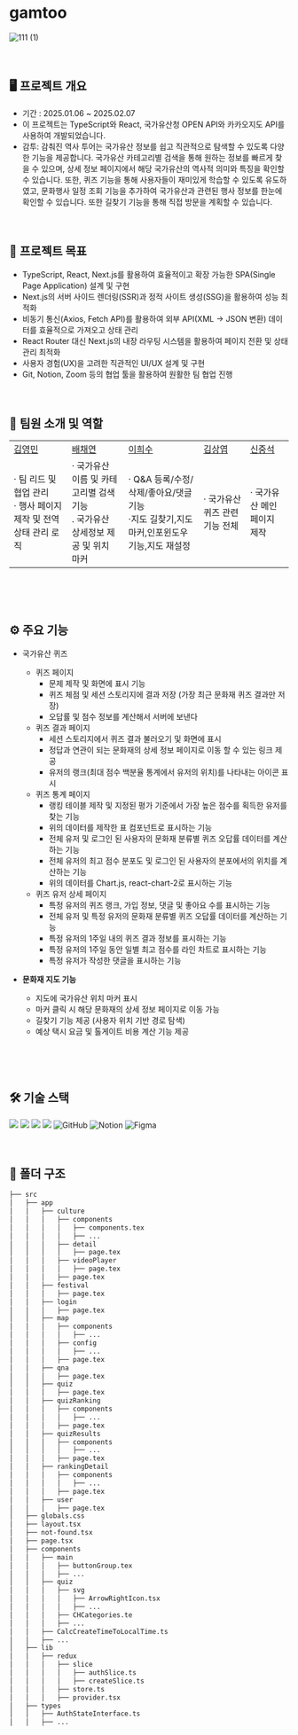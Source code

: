 # gamtoo
![111 (1)](https://github.com/user-attachments/assets/8ba9a856-0e46-4cc1-a28a-386d536320e7)
<br><br><br>

## 🖥️ 프로젝트 개요
- 기간 : 2025.01.06 ~ 2025.02.07
- 이 프로젝트는 TypeScript와 React, 국가유산청 OPEN API와 카카오지도 API를 사용하여 개발되었습니다.
- 감투: 감춰진 역사 투어는 국가유산 정보를 쉽고 직관적으로 탐색할 수 있도록 다양한 기능을 제공합니다. 국가유산 카테고리별 검색을 통해 원하는 정보를 빠르게 찾을 수 있으며, 상세 정보 페이지에서 해당 국가유산의 역사적 의미와 특징을 확인할 수 있습니다. 또한, 퀴즈 기능을 통해 사용자들이 재미있게 학습할 수 있도록 유도하였고, 문화행사 일정 조회 기능을 추가하여 국가유산과 관련된 행사 정보를 한눈에 확인할 수 있습니다. 또한 길찾기 기능을 통해 직접 방문을 계획할 수 있습니다.
<br><br><br>

## 🎯 프로젝트 목표
- TypeScript, React, Next.js를 활용하여 효율적이고 확장 가능한 SPA(Single Page Application) 설계 및 구현
- Next.js의 서버 사이드 렌더링(SSR)과 정적 사이트 생성(SSG)을 활용하여 성능 최적화
- 비동기 통신(Axios, Fetch API)를 활용하여 외부 API(XML → JSON 변환) 데이터를 효율적으로 가져오고 상태 관리
- React Router 대신 Next.js의 내장 라우팅 시스템을 활용하여 페이지 전환 및 상태 관리 최적화
- 사용자 경험(UX)을 고려한 직관적인 UI/UX 설계 및 구현
- Git, Notion, Zoom 등의 협업 툴을 활용하여 원활한 팀 협업 진행
<br><br><br>

## 👥 팀원 소개 및 역할
<center>
<table>
  <tbody>
    <tr>
    </tr>
    <center>
    <tr>
      <td><a href="https://github.com/kimyougmin">김영민</a></td>
      <td><a href="https://github.com/chaeee1">배채연</a></td>
      <td><a href="https://github.com/lee123so">이희수</a></td>
      <td><a href="https://github.com/kylekim95">김상엽</a></td>
      <td><a href="https://github.com/dony0720">신중석</a></td>
    </tr>
      <tr>
      <td><a>· 팀 리드 및 협업 관리<br>· 행사 페이지 제작 및 전역 상태 관리 로직</a></td>
      <td><a>· 국가유산 이름 및 카테고리별 검색 기능<br>. 국가유산 상세정보 제공 및 위치 마커</a></td>
      <td><a>· Q&A 등록/수정/삭제/좋아요/댓글기능<br>·지도 길찾기,지도마커,인포윈도우기능,지도 재설정</a></td>
      <td><a>· 국가유산 퀴즈 관련 기능 전체</a></td>
      <td><a>· 국가유산 메인페이지 제작</a></td>
    </tr>
  </tbody>
</table>
</center>
<br><br><br>

## ⚙️ 주요 기능
- 국가유산 퀴즈
  - 퀴즈 페이지
    - 문제 제작 및 화면에 표시 기능
    - 퀴즈 체점 및 세션 스토리지에 결과 저장 (가장 최근 문화재 퀴즈 결과만 저장)
    - 오답률 및 점수 정보를 계산해서 서버에 보낸다
  - 퀴즈 결과 페이지
    - 세션 스토리지에서 퀴즈 결과 불러오기 및 화면에 표시
    - 정답과 연관이 되는 문화재의 상세 정보 페이지로 이동 할 수 있는 링크 제공
    - 유저의 랭크(최대 점수 백분율 통계에서 유저의 위치)를 나타내는 아이콘 표시
  - 퀴즈 통계 페이지
    - 랭킹 테이블 제작 및 지정된 평가 기준에서 가장 높은 점수를 획득한 유저를 찾는 기능
    - 위의 데이터를 제작한 표 컴포넌트로 표시하는 기능
    - 전체 유저 및 로그인 된 사용자의 문화재 분류별 퀴즈 오답률 데이터를 계산하는 기능
    - 전체 유저의 최고 점수 분포도 및 로그인 된 사용자의 분포에서의 위치를 계산하는 기능
    - 위의 데이터를 Chart.js, react-chart-2로 표시하는 기능
  - 퀴즈 유저 상세 페이지
    - 특정 유저의 퀴즈 랭크, 가입 정보, 댓글 및 좋아요 수를 표시하는 기능
    - 전체 유저 및 특정 유저의 문화재 분류별 퀴즈 오답률 데이터를 계산하는 기능
    - 특정 유저의 1주일 내의 퀴즈 결과 정보를 표시하는 기능
    - 특정 유저의 1주일 동안 일별 최고 점수를 라인 차트로 표시하는 기능
    - 특정 유저가 작성한 댓글을 표시하는 기능

- **문화재 지도 기능**
  - 지도에 국가유산 위치 마커 표시
  - 마커 클릭 시 해당 문화재의 상세 정보 페이지로 이동 가능
  - 길찾기 기능 제공 (사용자 위치 기반 경로 탐색)
  - 예상 택시 요금 및 톨게이트 비용 계산 기능 제공

<br><br><br>

## 🛠️ 기술 스택
<img src="https://img.shields.io/badge/html5-E34F26?style=for-the-badge&logo=html5&logoColor=white"> <img src="https://img.shields.io/badge/css-1572B6?style=for-the-badge&logo=css3&logoColor=white"> <img src="https://img.shields.io/badge/javascript-F7DF1E?style=for-the-badge&logo=javascript&logoColor=black">
<img src="https://img.shields.io/badge/Vercel-%23000000?style=for-the-badge&logo=vercel&logoColor=white"/>
 <img alt="GitHub" src ="https://img.shields.io/badge/GitHub-181717.svg?&style=for-the-badge&logo=GitHub&logoColor=white"/> ![Notion](https://img.shields.io/badge/Notion-%23000000.svg?style=for-the-badge&logo=notion&logoColor=white) ![Figma](https://img.shields.io/badge/figma-%23F24E1E.svg?style=for-the-badge&logo=figma&logoColor=white)
<br><br><br>


## 📁 폴더 구조
```bash
├── src
│   ├── app
│   │   ├── culture
│   │   │   ├── components
│   │   │   │   ├── components.tex
│   │   │   │   ├── ...
│   │   │   ├── detail
│   │   │   │   ├── page.tex
│   │   │   ├── videoPlayer
│   │   │   │   ├── page.tex
│   │   │   ├── page.tex
│   │   ├── festival
│   │   │   ├── page.tex
│   │   ├── login
│   │   │   ├── page.tex
│   │   ├── map
│   │   │   ├── components
│   │   │   │   ├── ...
│   │   │   ├── config
│   │   │   │   ├── ...
│   │   │   ├── page.tex
│   │   ├── qna
│   │   │   ├── page.tex
│   │   ├── quiz
│   │   │   ├── page.tex
│   │   ├── quizRanking
│   │   │   ├── components
│   │   │   │   ├── ...
│   │   │   ├── page.tex
│   │   ├── quizResults
│   │   │   ├── components
│   │   │   │   ├── ...
│   │   │   ├── page.tex
│   │   ├── rankingDetail
│   │   │   ├── components
│   │   │   │   ├── ...
│   │   │   ├── page.tex
│   │   ├── user
│   │   │   ├── page.tex
│   ├── globals.css
│   ├── layout.tsx
│   ├── not-found.tsx
│   ├── page.tsx
│   ├── components
│   │   ├── main
│   │   │   ├── buttonGroup.tex
│   │   │   ├── ...
│   │   ├── quiz
│   │   │   ├── svg
│   │   │   │   ├── ArrowRightIcon.tsx
│   │   │   │   ├── ...
│   │   │   ├── CHCategories.te
│   │   │   ├── ...
│   │   ├── CalcCreateTimeToLocalTime.ts
│   │   ├── ...
│   ├── lib
│   │   ├── redux
│   │   │   ├── slice
│   │   │   │   ├── authSlice.ts
│   │   │   │   ├── createSlice.ts
│   │   │   ├── store.ts
│   │   │   ├── provider.tsx
│   ├── types
│   │   ├── AuthStateInterface.ts
│   │   ├── ...
``` 

